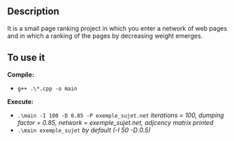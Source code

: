 ## Description

It is a small page ranking project in which you enter a network of web pages and in which a ranking of the pages by decreasing weight emerges.

## To use it
**Compile:** <br/>
* `g++ .\*.cpp -o main`


**Execute:** <br/>
* `.\main -I 100 -D 0.85 -P exemple_sujet.net` *iterations = 100, dumping factor = 0.85, network = exemple_sujet.net, adjcency matrix printed*
* `.\main exemple_sujet` *by default (-I 50 -D 0.5)*

